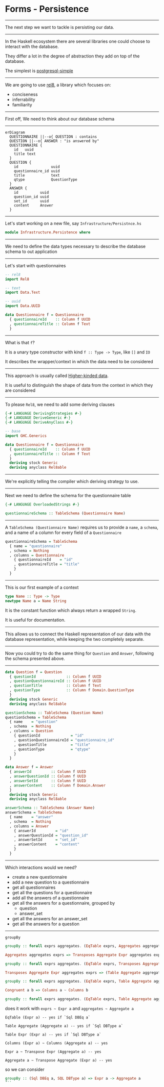 # Forms - Persistence

---

The next step we want to tackle is persisting our data.

---

In the Haskell ecosystem there are several libraries one could choose to interact with the database.

They differ a lot in the degree of abstraction they add on top of the database.

The simplest is [postgresql-simple](https://hackage.haskell.org/package/postgresql-simple)

---

We are going to use [rel8](https://hackage.haskell.org/package/rel8), a library which focuses on:

- conciseness
- inferrability
- familiarity

---

First off, We need to think about our database schema

---

```mermaid
erDiagram
  QUESTIONNAIRE ||--o{ QUESTION : contains
  QUESTION ||--o{ ANSWER : "is answered by"
  QUESTIONNAIRE {
    id   uuid
    title text
  }
  QUESTION {
    id               uuid
    questionnaire_id uuid
    title            text
    qtype            QuestionType
  }
  ANSWER {
    id          uuid
    question_id uuid
    set_id      uuid
    content     Answer
  }
```

---

Let's start working on a new file, say `Infrastructure/Persistnce.hs`

```haskell
module Infrastructure.Persistence where
```

---

We need to define the data types necessary to describe the database schema to out application

---

Let's start with questionnaires

```haskell
-- rel8
import Rel8

-- text
import Data.Text

-- uuid
import Data.UUID

data Questionnaire f = Questionnaire
  { questionnaireId    :: Column f UUID
  , questionnaireTitle :: Column f Text
  }
```

---

What is that `f`?

It is a unary type constructor with kind `f :: Type -> Type`, like `[]` and `IO`

It describes the wrapper/context in which the data need to be considered

---

This approach is usually called [Higher-kinded data](https://reasonablypolymorphic.com/blog/higher-kinded-data/).

It is useful to distinguish the shape of data from the context in which they are considered

---

To please `Rel8`, we need to add some deriving clauses

```haskell
{-# LANGUAGE DerivingStrategies #-}
{-# LANGUAGE DeriveGeneric #-}
{-# LANGUAGE DeriveAnyClass #-}

-- base
import GHC.Generics

data Questionnaire f = Questionnaire
  { questionnaireId    :: Column f UUID
  , questionnaireTitle :: Column f Text
  }
  deriving stock Generic
  deriving anyclass Rel8able
```

---

We're explicitly telling the compiler which deriving strategy to use.

---

Next we need to define the schema for the questionnaire table

```haskell
{-# LANGUAGE OverloadedStrings #-}

questionnaireSchema :: TableSchema (Questionnaire Name)
```

---

A `TableSchema (Questionnaire Name)` requires us to provide a `name`, a `schema`, and a name of a column for every field of a `Questionnaire`

```haskell
questionnaireSchema = TableSchema
  { name = "questionnaire"
  , schema = Nothing
  , columns = Questionnaire
    { questionnaireId    = "id"
    , questionnaireTitle = "title"
    }
  }
```

---

This is our first example of a context

```haskell
type Name :: Type -> Type
newtype Name a = Name String
```

It is the constant function which always return a wrapped `String`.

It is useful for documentation.

---

This allows us to connect the Haskell representation of our data with the database representation, while keeping the two completely separate.

---

Now you could try to do the same thing for `Question` and `Answer`, following the schema presented above.

---

```haskell
data Question f = Question
  { questionId              :: Column f UUID
  , questionQuestionnaireId :: Column f UUID
  , questionTitle           :: Column f Text
  , questionType            :: Column f Domain.QuestionType
  }
  deriving stock Generic
  deriving anyclass Rel8able

questionSchema :: TableSchema (Question Name)
questionSchema = TableSchema
  { name    = "question"
  , schema  = Nothing
  , columns = Question
    { questionId              = "id"
    , questionQuestionnaireId = "questionnaire_id"
    , questionTitle           = "title"
    , questionType            = "qtype"
    }
  }

data Answer f = Answer
  { answerId         :: Column f UUID
  , answerQuestionId :: Column f UUID
  , answerSetId      :: Column f UUID
  , answerContent    :: Column f Domain.Answer
  }
  deriving stock Generic
  deriving anyclass Rel8able

answerSchema :: TableSchema (Answer Name)
answerSchema = TableSchema
  { name    = "answer"
  , schema  = Nothing
  , columns = Answer
    { answerId         = "id"
    , answerQuestionId = "question_id"
    , answerSetId      = "set_id"
    , answerContent    = "content"
    }
  }
```









---

Which interactions would we need?

- create a new questionnaire
- add a new question to a questionnaire
- get all questionnaires
- get all the questions for a questionnaire
- add all the answers of a questionnaire
- get all the answers for a questionnaire, grouped by
  - question
  - answer_set
- get all the answers for an answer_set
- get all the answers for a question

---

`groupBy`

```haskell
groupBy :: forall exprs aggregates. (EqTable exprs, Aggregates aggregates exprs) => exprs -> aggregates

Aggregates aggregates exprs => Transposes Aggregate Expr aggregates exprs

groupBy :: forall exprs aggregates. (EqTable exprs, Transposes Aggregate Expr aggregates exprs) => exprs -> aggregates

Transposes Aggregate Expr aggregates exprs => (Table Aggregate aggregates, Table Expr exprs, Congruent aggregates exprs, exprs ~ Transpose Expr aggregates, aggregates ~ Transpose Aggregate exprs)

groupBy :: forall exprs aggregates. (EqTable exprs, Table Aggregate aggregates, Table Expr exprs, Congruent aggregates exprs, exprs ~ Transpose Expr aggregates, aggregates ~ Transpose Aggregate exprs) => exprs -> aggregates

Congruent a b => Columns a ~ Columns b

groupBy :: forall exprs aggregates. (EqTable exprs, Table Aggregate aggregates, Table Expr exprs, Columns exprs ~ Columns aggregate, exprs ~ Transpose Expr aggregates, aggregates ~ Transpose Aggregate exprs) => exprs -> aggregates
```

does it work with `exprs ~ Expr a` and `aggregates ~ Aggregate a`

```
EqTable (Expr a) -- yes if `Sql DBEq a`

Table Aggregate (Aggregate a) -- yes if `Sql DBType a`

Table Expr (Expr a) -- yes if `Sql DBType a`

Columns (Expr a) ~ Columns (Aggregate a) -- yes

Expr a ~ Transpose Expr (Aggregate a) -- yes

Aggregate a ~ Transpose Aggregate (Expr a) -- yes
```

so we can consider

```haskell
groupBy :: (Sql DBEq a, SQL DBType a) => Expr a -> Aggregate a
́́```
